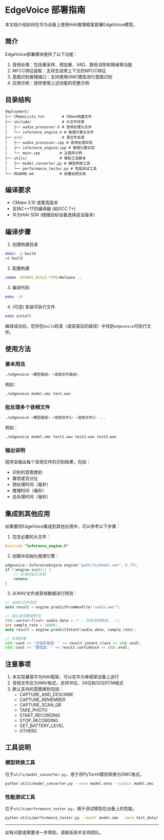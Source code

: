 # EdgeVoice 部署指南

本文档介绍如何在华为设备上使用HiAI推理框架部署EdgeVoice模型。

## 简介

EdgeVoice部署模块提供了以下功能：

1. 音频处理：包括重采样、预加重、VAD、静音消除和降噪等功能
2. MFCC特征提取：支持生成带上下文的MFCC特征
3. 意图识别推理接口：支持使用OMC模型进行意图识别
4. 应用示例：提供使用上述功能的完整示例

## 目录结构

```
deployment/
├── CMakeLists.txt        # CMake构建文件
├── include/              # 头文件目录
│   ├── audio_processor.h # 音频处理头文件
│   └── inference_engine.h # 推理引擎头文件
├── src/                  # 源文件目录
│   ├── audio_processor.cpp # 音频处理实现
│   ├── inference_engine.cpp # 推理引擎实现
│   └── main.cpp         # 主程序示例
├── utils/               # 辅助工具脚本
│   ├── model_converter.py # 模型转换工具
│   └── performance_tester.py # 性能测试工具
└── README.md            # 部署说明文档
```

## 编译要求

- CMake 3.10 或更高版本
- 支持C++17的编译器 (如GCC 7+)
- 华为HiAI SDK (根据目标设备选择适当版本)

## 编译步骤

1. 创建构建目录

```bash
mkdir -p build
cd build
```

2. 配置构建

```bash
cmake -DCMAKE_BUILD_TYPE=Release ..
```

3. 编译代码

```bash
make -j4
```

4. (可选) 安装可执行文件

```bash
make install
```

编译成功后，您将在`build`目录（或安装后的路径）中找到`edgevoice`可执行文件。

## 使用方法

### 基本用法

```bash
./edgevoice <模型路径> <音频文件路径>
```

例如：

```bash
./edgevoice model.omc test.wav
```

### 批处理多个音频文件

```bash
./edgevoice <模型路径> <音频文件1> <音频文件2> ...
```

例如：

```bash
./edgevoice model.omc test1.wav test2.wav test3.wav
```

### 输出说明

程序会输出每个音频文件的识别结果，包括：

- 识别的意图类别
- 置信度百分比
- 预处理时间（毫秒）
- 推理时间（毫秒）
- 总处理时间（毫秒）

## 集成到其他应用

如果要将EdgeVoice集成到其他应用中，可以参考以下步骤：

1. 包含必要的头文件：

```cpp
#include "inference_engine.h"
```

2. 创建并初始化推理引擎：

```cpp
edgevoice::InferenceEngine engine("path/to/model.omc", 0.7f);
if (!engine.init()) {
    // 处理初始化失败
    return;
}
```

3. 从WAV文件或音频数据进行预测：

```cpp
// 从WAV文件预测
auto result = engine.predictFromWavFile("audio.wav");

// 或从音频数据预测
std::vector<float> audio_data = /*...获取音频数据...*/;
int sample_rate = 16000;
auto result = engine.predictIntent(audio_data, sample_rate);

// 处理结果
std::cout << "识别的意图: " << result.intent_class << std::endl;
std::cout << "置信度: " << result.confidence << std::endl;
```

## 注意事项

1. 本实现兼容华为HiAI框架，可以在华为单框架设备上运行
2. 音频文件应为WAV格式，支持16位、24位和32位PCM格式
3. 默认支持的意图类别包括：
   - CAPTURE_AND_DESCRIBE
   - CAPTURE_REMEMBER
   - CAPTURE_SCAN_QR
   - TAKE_PHOTO
   - START_RECORDING
   - STOP_RECORDING
   - GET_BATTERY_LEVEL
   - OTHERS

## 工具说明

### 模型转换工具

位于`utils/model_converter.py`，用于将PyTorch模型转换为OMC格式。

```bash
python utils/model_converter.py --onnx model.onnx --output model.omc
```

### 性能测试工具

位于`utils/performance_tester.py`，用于测试模型在设备上的性能。

```bash
python utils/performance_tester.py --model model.omc --data test_data/ --iterations 100
```

---

如有问题或需要进一步帮助，请联系技术支持团队。 